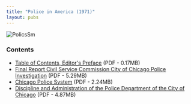 ```yaml
---
title: "Police in America (1971)"
layout: pubs
---
```


![PolicsSm](/img/pub/pia/PolicsSm.jpg)

### Contents

  * [Table of Contents, Editor's Preface](/docs_fk/homicide/vice/vice.toc.pdf)
    (PDF - 0.17MB)
  * [Final Report Civil Service Commission City of Chicago Police Investigation](/docs_fk/homicide/vice/vice.01.pdf)
    (PDF - 5.29MB)
  * [Chicago Police System](/docs_fk/homicide/vice/vice.02.pdf)
    (PDF - 2.24MB)
  * [Discipline and Administration of the Police Department of the City of Chicago](/docs_fk/homicide/vice/vice.03.pdf)
    (PDF - 4.87MB)
